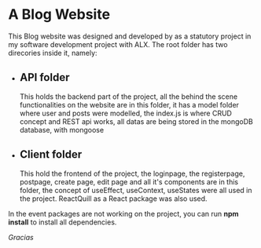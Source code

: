 <h1>A Blog Website</h1>
<p>This Blog website was designed and developed by as a statutory project in my software development project with ALX. The root folder has two direcories inside it, namely:
<ul>
<li><h2>API folder</h2>
<p>This holds the backend part of the project, all the behind the scene functionalities on the website are in this folder, it has a model folder where user and posts were modelled, the index.js is where CRUD concept and REST api works, all datas are being stored in the mongoDB database, with mongoose</p>
</li>
<li><h2>Client folder</h2>
<p>This hold the frontend of the project, the loginpage, the registerpage, postpage, create page, edit page and all it's components are in this folder, the concept of useEffect, useContext, useStates were all used in the project. ReactQuill as a React package was also used.</p>
</li>
</ul>

<p>In the event packages are not working on the project, you can run <b>npm install</b> to install all dependencies.</p>

<em>Gracias</em>
